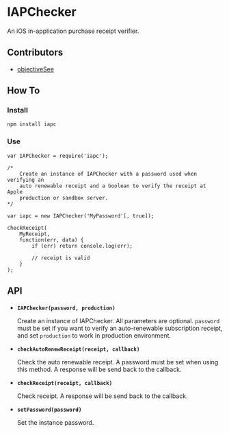 # IAPChecker

An iOS in-application purchase receipt verifier.

## Contributors

* [objectiveSee](https://github.com/objectiveSee)


## How To

### Install

```
npm install iapc
```

### Use

```
var IAPChecker = require('iapc');

/*
	Create an instance of IAPChecker with a password used when verifying an 
	auto renewable receipt and a boolean to verify the receipt at Apple
	production or sandbox server.
*/

var iapc = new IAPChecker('MyPassword'[, true]);

checkReceipt(
	MyReceipt,
	function(err, data) {
		if (err) return console.log(err);
		
		// receipt is valid
	}
);
```

## API

* **`IAPChecker(password, production)`**

	Create an instance of IAPChecker. All parameters are optional. `password` must be set if you want to verify an auto-renewable subscription receipt, and set `production` to work in production environment.

* **`checkAutoRenewReceipt(receipt, callback)`**

	Check the auto renewable receipt. A password must be set when using this method. A response will be send back to the callback.

* **`checkReceipt(receipt, callback)`**

	Check receipt. A response will be send back to the callback.

* **`setPassword(password)`**

	Set the instance password.